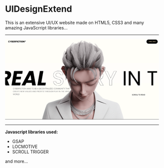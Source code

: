 # UIDesignExtend
This is an extensive UI/UX website made on HTML5, CSS3 and many amazing JavaScrript libraries...

<hr>

![image](https://github.com/Techno-Simpola/UIDesignExtend/blob/master/web-img.png)

<hr>


**Javascript libraries used:**

-   GSAP
-   LOCMOTIVE
-   SCROLL TRIGGER

and more...
